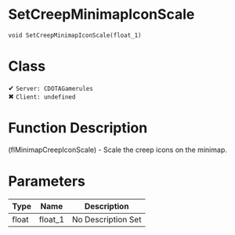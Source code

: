 # SetCreepMinimapIconScale
```
void SetCreepMinimapIconScale(float_1)
```
# Class
✔ `Server: CDOTAGamerules`  
✖ `Client: undefined`  

# Function Description
(flMinimapCreepIconScale) - Scale the creep icons on the minimap.
# Parameters
Type|Name|Description
--|--|--
float|float_1|No Description Set
